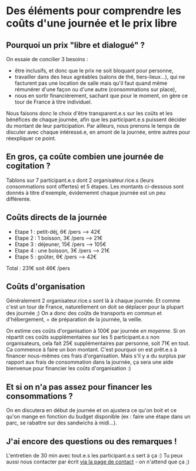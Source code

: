 # Des éléments pour comprendre les coûts d'une journée et le prix libre

## Pourquoi un prix "libre et dialogué" ?

On essaie de concilier 3 besoins :
- être inclusifs, et donc que le prix ne soit bloquant pour personne,
- travailler dans des lieux agréables (salons de thé, tiers-lieux...), qui ne facturent pas une location de salle mais qu'il faut quand même rémunérer d'une façon ou d'une autre (consommations sur place),
- nous en sortir financièrement, sachant que pour le moment, on gère ce tour de France à titre individuel.

Nous faisons donc le choix d'être transparent.e.s sur les coûts et les bénéfices de chaque journée, afin que les participant.e.s puissent décider du montant de leur participation.
Par ailleurs, nous prenons le temps de discuter avec chaque intéressé.e, en amont de la journée, entre autres pour réexpliquer ce point.

## En gros, ça coûte combien une journée de cogitation ?

Tablons sur 7 participant.e.s dont 2 organisateur.rice.s (leurs consommations sont offertes) et 5 étapes. Les montants ci-dessous sont donnés à titre d'exemple, évidememnt chaque journée est un peu différente.

## Coûts directs de la journée
- Etape 1 : petit-déj, 6€ /pers --> 42€
- Etape 2 : 1 boisson, 3€ /pers --> 21€
- Etape 3 : déjeuner, 15€ /pers --> 105€
- Etape 4 : une boisson, 3€ /pers --> 21€
- Etape 5 : goûter, 6€ /pers --> 42€

Total : 231€ soit 46€ /pers

## Coûts d'organisation

Généralement 2 organisateur.rice.s sont là à chaque journée. Et comme c'est un tour de France, naturellement on doit se déplacer pour la plupart des journée ;)
On a donc des coûts de transports en commun et d'hébergement, + de préparation de la journée, la veille.

On estime ces coûts d'organisation à 100€ par journée *en moyenne*.
Si on répartit ces coûts supplémentaires sur les 5 participant.e.s non organisateurs, cela fait 25€ supplémentaires par personne, soit 71€ en tout. 
Ca commence à faire un bon montant. C'est pourquoi on est prêt.e.s à financer nous-mêmes ces frais d'organisation. Mais s'il y a du surplus par rapport aux frais de consommation dans la journée, ça sera une aide bienvenue pour financier les coûts d'organisation :)

## Et si on n'a pas assez pour financer les consommations ?

On en discutera en début de journée et on ajustera ce qu'on boit et ce qu'on mange en fonction du budget disponible (ex : faire une étape dans un parc, se rabattre sur des sandwichs à midi...).

## J'ai encore des questions ou des remarques !

L'entretien de 30 min avec tout.e.s les participant.e.s sert à ça :)
Tu peux aussi nous contacter par écrit [via la page de contact](nous-contacter.html) - on n'attend que ça ;)
